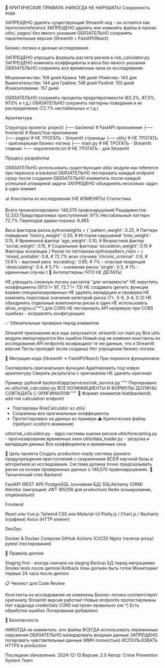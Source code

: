 🚨 КРИТИЧЕСКИЕ ПРАВИЛА (НИКОГДА НЕ НАРУШАТЬ)
Сохранность кода

ЗАПРЕЩЕНО удалять существующий Streamlit код - он остается как прототип/reference
ЗАПРЕЩЕНО удалять или изменять файлы в папках utils/, pages/ без явного указания
ОБЯЗАТЕЛЬНО сохранять параллельные версии (Streamlit + FastAPI/React)

Бизнес-логика и данные исследования

ЗАПРЕЩЕНО упрощать формулы расчета рисков в risk_calculator.py
ЗАПРЕЩЕНО изменять коэффициенты и веса без явного указания
ОБЯЗАТЕЛЬНО сохранять все временные окна из исследования:

Мошенничество: 109 дней
Кража: 146 дней
Убийство: 143 дня
Вымогательство: 144 дня
Грабеж: 148 дней
Разбой: 150 дней
Изнасилование: 157 дней


ОБЯЗАТЕЛЬНО сохранять проценты предотвратимости (82.3%, 87.3%, 97.0% и т.д.)
ОБЯЗАТЕЛЬНО сохранять паттерны поведения и их распределение (72.7% нестабильных и т.д.)

Архитектура

Структура проекта:
project/
├── backend/          # FastAPI приложение
├── frontend/         # React/Vue приложение  
├── pages/           # НЕ ТРОГАТЬ - Streamlit страницы
├── utils/           # НЕ ТРОГАТЬ - оригинальная бизнес-логика
├── main.py          # НЕ ТРОГАТЬ - Streamlit главная
└── requirements.txt # НЕ ТРОГАТЬ - для Streamlit


Процесс разработки

ОБЯЗАТЕЛЬНО использовать существующие utils/ модули как reference при переносе в backend
ОБЯЗАТЕЛЬНО тестировать каждый endpoint сразу после создания
ОБЯЗАТЕЛЬНО коммитить после каждой успешной атомарной задачи
ЗАПРЕЩЕНО объединять несколько задач в один коммит

📊 Константы из исследования (НЕ ИЗМЕНЯТЬ)
Статистика

Всего проанализировано: 146,570 правонарушений
Рецидивистов: 12,333
Предотвратимых преступлений: 97%
Нестабильный паттерн: 72.7%
Переходов админ→кража: 6,465

Веса факторов риска
pythonweights = {
    'pattern_weight': 0.25,      # Паттерн поведения
    'history_weight': 0.20,      # История нарушений
    'time_weight': 0.15,         # Временной фактор
    'age_weight': 0.10,          # Возрастной фактор
    'social_weight': 0.15,       # Социальные факторы
    'escalation_weight': 0.15    # Факторы эскалации
}
Риски по паттернам
pythonpattern_risks = {
    'mixed_unstable': 0.8,       # 72.7% всех случаев
    'chronic_criminal': 0.9,     # 13.6% - высокий риск
    'escalating': 0.85,          # 7% - опасная тенденция
    'deescalating': 0.4,         # 5.7% - снижение риска
    'single': 0.3,               # 1% - единичные случаи
}
🚫 Антипаттерны (ЧТО НЕ ДЕЛАТЬ)

НЕ упрощать сложную логику расчетов "для читаемости"
НЕ округлять коэффициенты (97.0 != 97, 72.7 != 73)
НЕ создавать generic функции взамен специализированных
НЕ удалять валидацию и проверки
НЕ изменять пороговые значения категорий риска (7+, 5-6, 3-4, 0-2)
НЕ объединять отдельные компоненты риска в один
НЕ использовать allow_origins=["*"] для CORS
НЕ тестировать API напрямую при CORS ошибках - исправлять конфигурацию

✅ Обязательные проверки перед коммитом

Streamlit приложение все еще запускается: streamlit run main.py
Все utils модули импортируются без ошибок
Новый код не изменил константы из исследования
API endpoints возвращают те же данные, что и Streamlit версия
Тесты проходят (если созданы)
Нет упрощения бизнес-логики

🔄 Миграция кода (Streamlit → FastAPI/React)
При переносе функционала:

Скопировать оригинальную функцию
Адаптировать под новую архитектуру
Сверить результаты с оригиналом
НЕ удалять оригинал

Пример:
python# backend/app/services/risk_service.py
"""
Портировано из utils/risk_calculator.py
ВСЕ КОЭФФИЦИЕНТЫ И ФОРМУЛЫ ДОЛЖНЫ СОВПАДАТЬ С ОРИГИНАЛОМ
"""
📝 Формат коммитов
feat(backend): add risk calculation endpoint
- Портирован RiskCalculator из utils/
- Сохранены все оригинальные коэффициенты
- Протестировано на данных из примера
⚠️ Критические файлы (требуют особого внимания)

utils/risk_calculator.py - ядро системы оценки рисков
utils/forecasting.py - прогнозирование временных окон
utils/data_loader.py - загрузка и валидация данных
Все коэффициенты и временные окна

🎯 Цель проекта
Создать production-ready систему раннего предупреждения преступлений с сохранением ВСЕЙ научной базы и алгоритмов из исследования. Система должна точно предсказывать риски на основе проверенных данных о 146,570 правонарушениях.
🔧 Технический стек
Backend

FastAPI (REST API)
PostgreSQL (основная БД)
SQLAlchemy (ORM)
Alembic (миграции)
JWT (RS256 для production)
Redis (кэширование, опционально)

Frontend

React или Vue.js
Tailwind CSS или Material-UI
Plotly.js / Chart.js / Recharts (графики)
Axios (HTTP клиент)

DevOps

Docker & Docker Compose
GitHub Actions (CI/CD)
Nginx (reverse proxy)
pytest (тестирование)

🚀 Правила деплоя

Staging first - всегда сначала на staging
Backup БД перед миграциями
Smoke tests после деплоя
Rollback план должен быть готов
Мониторинг первые 24 часа после деплоя

📋 Чеклист для Code Review

 Константы из исследования не изменены
 Бизнес-логика соответствует оригиналу
 Streamlit версия работает
 Новые endpoints протестированы
 Нет хардкода credentials
 CORS настроен правильно (не *)
 Есть обработка ошибок
 Логирование добавлено

🔐 Безопасность

НИКОГДА не коммитить .env файлы
ВСЕГДА использовать переменные окружения
ОБЯЗАТЕЛЬНО валидировать входные данные
ЗАПРЕЩЕНО логировать чувствительные данные (ИИН полностью)
ИСПОЛЬЗОВАТЬ HTTPS в production


Последнее обновление: 2024-12-13
Версия: 2.0
Автор: Crime Prevention System Team
